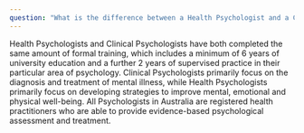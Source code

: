 ```yaml
---
question: "What is the difference between a Health Psychologist and a Clinical Psychologist?"
---
```


Health Psychologists and Clinical Psychologists have both completed the same amount of formal training, which includes a minimum of 6 years of university education and a further 2 years of supervised practice in their particular area of psychology. Clinical Psychologists primarily focus on the diagnosis and treatment of mental illness, while Health Psychologists primarily focus on developing strategies to improve mental, emotional and physical well-being. All Psychologists in Australia are registered health practitioners who are able to provide evidence-based psychological assessment and treatment.
